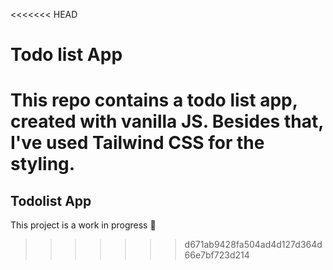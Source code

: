 <<<<<<< HEAD
# Todo list App
This repo contains a todo list app, created with vanilla JS. Besides that, I've used Tailwind CSS for the styling.
=======
## Todolist App
This project is a work in progress 🚧
>>>>>>> d671ab9428fa504ad4d127d364d66e7bf723d214
